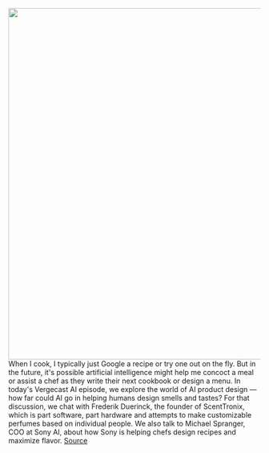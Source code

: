 <img src='https://cdn.vox-cdn.com/thumbor/Rmb03a6kTHZkwjQ9-yTUy_id4CA=/0x0:3600x2400/1200x800/filters:focal(1512x912:2088x1488)/cdn.vox-cdn.com/uploads/chorus_image/image/69954793/HK_05_5S2A0948.0.jpg' width='700px' /><br/>
When I cook, I typically just Google a recipe or try one out on the fly. But in the future, it's possible artificial intelligence might help me concoct a meal or assist a chef as they write their next cookbook or design a menu. In today's Vergecast AI episode, we explore the world of AI product design — how far could AI go in helping humans design smells and tastes? For that discussion, we chat with Frederik Duerinck, the founder of ScentTronix, which is part software, part hardware and attempts to make customizable perfumes based on individual people. We also talk to Michael Spranger, COO at Sony AI, about how Sony is helping chefs design recipes and maximize flavor.
<a href='https://www.theverge.com/2021/10/5/22710869/artificial-intelligence-product-design-create-flavor-smell'> Source <a/>